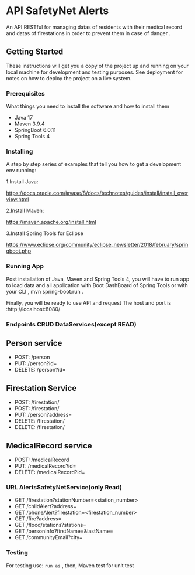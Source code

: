 # API SafetyNet Alerts

An API RESTful  for managing datas of residents with their medical record 
and  datas of firestations  in order to prevent them in case of danger . 

## Getting Started

These instructions will get you a copy of the project up and running on your local machine for development and testing purposes. See deployment for notes on how to deploy the project on a live system.

### Prerequisites

What things you need to install the software and how to install them
- Java 17
- Maven 3.9.4
- SpringBoot 6.0.11
- Spring Tools 4

### Installing

A step by step series of examples that tell you how to get a development env running:

1.Install Java:

https://docs.oracle.com/javase/8/docs/technotes/guides/install/install_overview.html

2.Install Maven:

https://maven.apache.org/install.html

3.Install Spring Tools for Eclipse

https://www.eclipse.org/community/eclipse_newsletter/2018/february/springboot.php

### Running App

Post installation of Java, Maven and Spring Tools 4, you will have to run app to load data and all application with  Boot DashBoard of Spring Tools 
or with your CLI , mvn spring-boot:run .

Finally, you will be ready to  use API and request 
The host and port is :http://localhost:8080/

### Endpoints  CRUD DataServices(except READ)

## Person service

- POST: /person 
- PUT:  /person?id=<firstname lastname> 
- DELETE: /person?id=<firstname lastname> 

## Firestation Service

- POST: /firestation/<station number> 
- POST: /firestation/<address of firestation> 
- PUT: /person?address=<address of firestation> 
- DELETE:  /firestation/<station number> 
- DELETE: /firestation/<address of firestation> 

## MedicalRecord service

- POST: /medicalRecord 
- PUT:  /medicalRecord?id=<firstname lastname> 
- DELETE: /medicalRecord?id=<firstname lastname> 

### URL AlertsSafetyNetService(only Read)

- GET  /firestation?stationNumber=<station_number>
- GET  /childAlert?address=<address> 
- GET  /phoneAlert?firestation=<firestation_number> 
- GET  /fire?address=<address> 
- GET  /flood/stations?stations=<a list of station_numbers> 
- GET  /personInfo?firstName=<firstName>&lastName=<lastName> 
- GET  /communityEmail?city=<city> 

### Testing

 For testing use:
`run as` , then, Maven test for unit test
